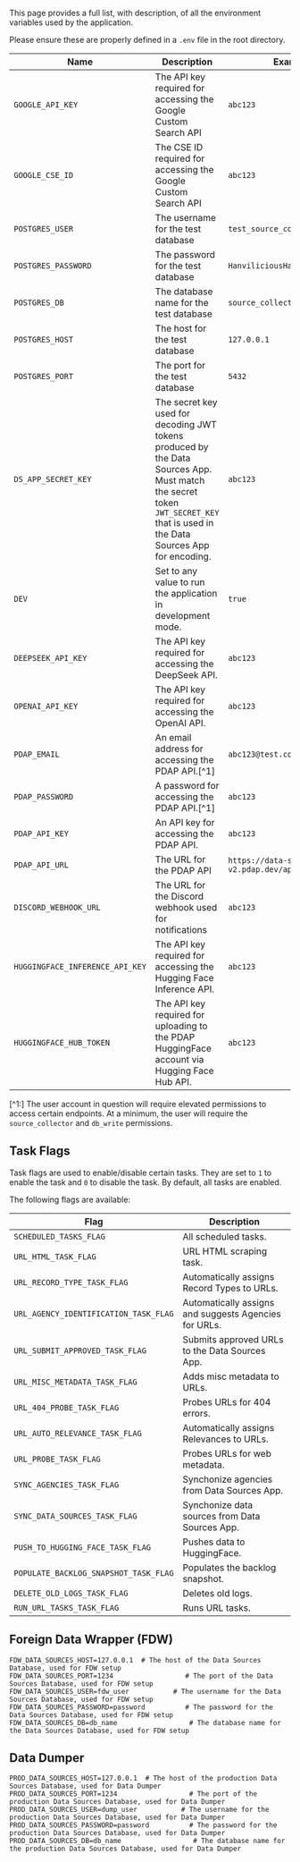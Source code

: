 This page provides a full list, with description, of all the environment variables used by the application.

Please ensure these are properly defined in a `.env` file in the root directory.

| Name                            | Description                                                                                                                                                                   | Example                                                                                      |
|---------------------------------|-------------------------------------------------------------------------------------------------------------------------------------------------------------------------------|----------------------------------------------------------------------------------------------|
| `GOOGLE_API_KEY`                | The API key required for accessing the Google Custom Search API                                                                                                               | `abc123`                                                                                     |
| `GOOGLE_CSE_ID`                 | The CSE ID required for accessing the Google Custom Search API                                                                                                                | `abc123`                                                                                     |
| `POSTGRES_USER`                 | The username for the test database                                                                                                                                            | `test_source_collector_user`                                                                 |
| `POSTGRES_PASSWORD`             | The password for the test database                                                                                                                                            | `HanviliciousHamiltonHilltops`                                                               |
| `POSTGRES_DB`                   | The database name for the test database                                                                                                                                       | `source_collector_test_db`                                                                   |
| `POSTGRES_HOST`                 | The host for the test database                                                                                                                                                | `127.0.0.1`                                                                                  |
| `POSTGRES_PORT`                 | The port for the test database                                                                                                                                                | `5432`                                                                                       |
| `DS_APP_SECRET_KEY`             | The secret key used for decoding JWT tokens produced by the Data Sources App. Must match the secret token `JWT_SECRET_KEY` that is used in the Data Sources App for encoding. | `abc123`                                                                                     |
| `DEV`                           | Set to any value to run the application in development mode.                                                                                                                  | `true`                                                                                       |
| `DEEPSEEK_API_KEY`              | The API key required for accessing the DeepSeek API.                                                                                                                          | `abc123`                                                                                     |
| `OPENAI_API_KEY`                | The API key required for accessing the OpenAI API.                                                                                                                            | `abc123`                                                                                     |
| `PDAP_EMAIL`                    | An email address for accessing the PDAP API.[^1]                                                                                                                              | `abc123@test.com`                                                                            |
| `PDAP_PASSWORD`                 | A password for accessing the PDAP API.[^1]                                                                                                                                    | `abc123`                                                                                     |
| `PDAP_API_KEY`                  | An API key for accessing the PDAP API.                                                                                                                                        | `abc123`                                                                                     |
| `PDAP_API_URL`                  | The URL for the PDAP API                                                                                                                                                      | `https://data-sources-v2.pdap.dev/api`                                                       |
| `DISCORD_WEBHOOK_URL`           | The URL for the Discord webhook used for notifications                                                                                                                        | `abc123`                                                                                     |
| `HUGGINGFACE_INFERENCE_API_KEY` | The API key required for accessing the Hugging Face Inference API.                                                                                                            | `abc123`                                                                                     |
| `HUGGINGFACE_HUB_TOKEN`         | The API key required for uploading to the PDAP HuggingFace account via Hugging Face Hub API.                                                                                                                                                                     | `abc123`  |



[^1:] The user account in question will require elevated permissions to access certain endpoints. At a minimum, the user will require the `source_collector` and `db_write` permissions.

## Task Flags
Task flags are used to enable/disable certain tasks. They are set to `1` to enable the task and `0` to disable the task. By default, all tasks are enabled.

The following flags are available:

| Flag                                  | Description                                           |
|---------------------------------------|-------------------------------------------------------|
| `SCHEDULED_TASKS_FLAG`                | All scheduled tasks.                                  |
| `URL_HTML_TASK_FLAG`                  | URL HTML scraping task.                               |
| `URL_RECORD_TYPE_TASK_FLAG`           | Automatically assigns Record Types to URLs.           |
| `URL_AGENCY_IDENTIFICATION_TASK_FLAG` | Automatically assigns and suggests Agencies for URLs. |
| `URL_SUBMIT_APPROVED_TASK_FLAG`       | Submits approved URLs to the Data Sources App.        |
| `URL_MISC_METADATA_TASK_FLAG`         | Adds misc metadata to URLs.                           |
| `URL_404_PROBE_TASK_FLAG`             | Probes URLs for 404 errors.                           |
| `URL_AUTO_RELEVANCE_TASK_FLAG`        | Automatically assigns Relevances to URLs.             |
| `URL_PROBE_TASK_FLAG`                 | Probes URLs for web metadata.                         |
| `SYNC_AGENCIES_TASK_FLAG`              | Synchonize agencies from Data Sources App.            |
| `SYNC_DATA_SOURCES_TASK_FLAG`          | Synchonize data sources from Data Sources App.        |
| `PUSH_TO_HUGGING_FACE_TASK_FLAG`        | Pushes data to HuggingFace.                          |
| `POPULATE_BACKLOG_SNAPSHOT_TASK_FLAG`  | Populates the backlog snapshot.                       |
| `DELETE_OLD_LOGS_TASK_FLAG`            | Deletes old logs.                                     |
| `RUN_URL_TASKS_TASK_FLAG`              | Runs URL tasks.                                       |


## Foreign Data Wrapper (FDW)
```
FDW_DATA_SOURCES_HOST=127.0.0.1  # The host of the Data Sources Database, used for FDW setup
FDW_DATA_SOURCES_PORT=1234                  # The port of the Data Sources Database, used for FDW setup
FDW_DATA_SOURCES_USER=fdw_user           # The username for the Data Sources Database, used for FDW setup
FDW_DATA_SOURCES_PASSWORD=password          # The password for the Data Sources Database, used for FDW setup
FDW_DATA_SOURCES_DB=db_name                  # The database name for the Data Sources Database, used for FDW setup

```

## Data Dumper

```
PROD_DATA_SOURCES_HOST=127.0.0.1  # The host of the production Data Sources Database, used for Data Dumper
PROD_DATA_SOURCES_PORT=1234                  # The port of the production Data Sources Database, used for Data Dumper
PROD_DATA_SOURCES_USER=dump_user           # The username for the production Data Sources Database, used for Data Dumper
PROD_DATA_SOURCES_PASSWORD=password          # The password for the production Data Sources Database, used for Data Dumper
PROD_DATA_SOURCES_DB=db_name                  # The database name for the production Data Sources Database, used for Data Dumper
```